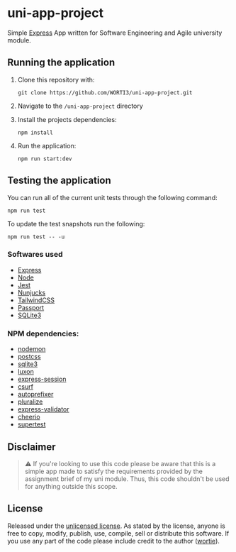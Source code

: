 # uni-app-project

Simple [Express][express] App written for Software Engineering and Agile university module.

## Running the application

1) Clone this repository with:

    ```terminal
    git clone https://github.com/WORTI3/uni-app-project.git
    ```

2) Navigate to the `/uni-app-project` directory
3) Install the projects dependencies:

    ```terminal
    npm install
    ```

4) Run the application:

    ```terminal
    npm run start:dev
    ```

## Testing the application

You can run all of the current unit tests through the following command:

```terminal
npm run test
```

To update the test snapshots run the following:

```terminal
npm run test -- -u
```

### Softwares used

- [Express][express]
- [Node][node]
- [Jest][jest]
- [Nunjucks][njk]
- [TailwindCSS][tailwindcss]
- [Passport][passport]
- [SQLite3][sqlite]

### NPM dependencies:

- [nodemon][nodemon]
- [postcss][postcss]
- [sqlite3][sqlite]
- [luxon][luxon]
- [express-session][express-session]
- [csurf][csurf]
- [autoprefixer][autoprefixer]
- [pluralize][pluralize]
- [express-validator][express-validator]
- [cheerio][cheerio]
- [supertest][supertest]

## Disclaimer

> ⚠️  If you're looking to use this code please be aware that this is a simple app made to satisfy the requirements provided by the assignment brief of my uni module. Thus, this code shouldn't be used for anything outside this scope.

## License

Released under the [unlicensed license][license]. As stated by the license, anyone is free to copy, modify, publish, use, compile, sell or distribute this software. If you use any part of the code please include credit to the author ([wortie][wortie-profile]).

<!-- Links -->
[express]: <https://expressjs.com>
[node]: <https://nodejs.org/en/>
[jest]: <https://jestjs.io>
[njk]: <https://mozilla.github.io/nunjucks/>
[tailwindcss]: <https://tailwindcss.com>
[passport]: <https://www.passportjs.org>
[sqlite]: <https://www.sqlite.org/index.html>

[nodemon]: <https://www.npmjs.com/package/nodemon>
[postcss]: <https://www.npmjs.com/package/postcss>
[luxon]: <https://www.npmjs.com/package/luxon>
[express-session]: <https://www.npmjs.com/package/express-session>
[csurf]: <https://www.npmjs.com/package/csurf>
[autoprefixer]: <https://www.npmjs.com/package/autoprefixer>
[pluralize]: <https://www.npmjs.com/package/pluralize>
[express-validator]: <https://www.npmjs.com/package/express-validator>
[cheerio]: <https://www.npmjs.com/package/cheerio>
[supertest]: <https://www.npmjs.com/package/supertest>

[license]: <https://github.com/WORTI3/uni-app-project/blob/main/LICENSE>
[wortie-profile]: <https://github.com/WORTI3>
